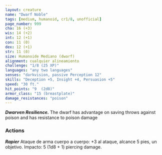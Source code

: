 ```yaml
---
layout: creature
name: "Dwarf Noble"
tags: [medium, humanoid, cr1/8, unofficial]
page_number: 999
cha: 16 (+3)
wis: 14 (+2)
int: 12 (+1)
con: 11 (0)
dex: 12 (+1)
str: 11 (0)
size: Humanoide Mediano (dwarf)
alignment: cualquier alineamiento
challenge: "1/8 (25 XP)"
languages: "any two languages"
senses: "darkvision, passive Perception 12"
skills: "Deception +5, Insight +4, Persuasion +5"
speed: "30 ft."
hit_points: "9  (2d8)"
armor_class: "15 (breastplate)"
damage_resistances: "poison"
---
```


***Dwarven Resilience.*** The dwarf has advantage on saving throws against poison and has resistance to poison damage

### Actions

***Rapier*** Ataque de arma cuerpo a cuerpo: +3 al ataque, alcance 5 pies, un objetivo. Impacto: 5 (1d8 + 1) piercing damage.